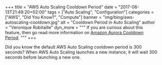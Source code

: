 +++
title = "AWS Auto Scaling Cooldown Period"
date = "2017-06-13T21:49:20+02:00"
tags = ["Auto Scaling", "Configuration"]
categories = ["AWS", "Did You Know?", "Compute"]
banner = "img/blog/aws-autoscaling-cooldown.jpg"
alt = "Cooldown Period in Auto Scaling"
author = "Veronique Robitaille"
dyn_more = """
If you are curious about this feature, then go read more information on <a href="https://docs.aws.amazon.com/autoscaling/ec2/userguide/Cooldown.html" target="_blank">Amazon Aurora Cooldown Period</a>.
"""
+++

Did you know the default AWS Auto Scaling cooldown period is 300 seconds?  When AWS Auto Scaling launches a new instance, it will wait 300 seconds before launching a new one.
